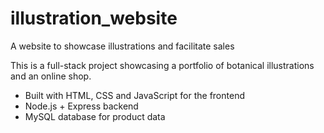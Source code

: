 # illustration_website
A website to showcase illustrations and facilitate sales

This is a full-stack project showcasing a portfolio of botanical illustrations and an online shop. 
- Built with HTML, CSS and JavaScript for the frontend
- Node.js + Express backend
- MySQL database for product data
